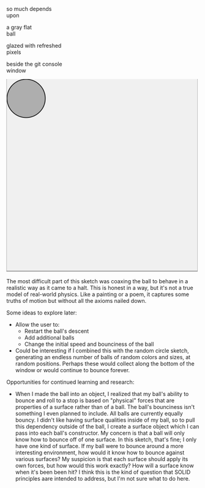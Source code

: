 so much depends  
upon

a gray flat  
ball

glazed with refreshed  
pixels

beside the git console  
window

![A bouncing ball](BouncingBall.gif)

The most difficult part of this sketch was coaxing the ball to behave in a realistic way as it came to a halt. This is honest in a way, but it's not a true model of real-world physics. Like a painting or a poem, it captures some truths of motion but without all the axioms nailed down.

Some ideas to explore later:

* Allow the user to:
    * Restart the ball's descent
	* Add additional balls
	* Change the initial speed and bounciness of the ball
* Could be interesting if I combined this with the random circle sketch, generating an endless number of balls of random colors and sizes, at random positions. Perhaps these would collect along the bottom of the window or would continue to bounce forever.

Opportunities for continued learning and research:
* When I made the ball into an object, I realized that my ball's ability to bounce and roll to a stop is based on "physical" forces that are properties of a surface rather than of a ball. The ball's bounciness isn't something I even planned to include. All balls are currently equally bouncy. I didn't like having surface qualities inside of my ball, so to pull this dependency outside of the ball, I create a surface object which I can pass into each ball's constructor. My concern is that a ball will only know how to bounce off of one surface. In this sketch, that's fine; I only have one kind of surface. If my ball were to bounce around a more interesting environment, how would it know how to bounce against various surfaces? My suspicion is that each surface should apply its own forces, but how would this work exactly? How will a surface know when it's been been hit? I think this is the kind of question that SOLID principles aare intended to address, but I'm not sure what to do here.
